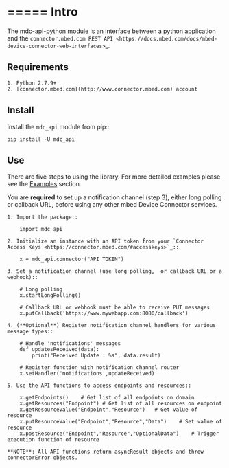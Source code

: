 =====
Intro
=====

The mdc-api-python module is an interface between a python application and the `connector.mbed.com REST API <https://docs.mbed.com/docs/mbed-device-connector-web-interfaces>`_. 

Requirements
-------------
    1. Python 2.7.9+ 
    2. [connector.mbed.com](http://www.connector.mbed.com) account


Install
-------
Install the ``mdc_api`` module from pip::

    pip install -U mdc_api

Use
---
There are five steps to using the library. For more detailed examples please see the [Examples](./Examples) section.

You are **required** to set up a notification channel (step 3), either long polling or callback URL, before using any other mbed Device Connector services.

    1. Import the package::

        import mdc_api
    
    2. Initialize an instance with an API token from your `Connector Access Keys <https://connector.mbed.com/#accesskeys>`_::

        x = mdc_api.connector("API TOKEN")
    
    3. Set a notification channel (use long polling,  or callback URL or a webhook)::

        # Long polling
        x.startLongPolling() 
        
        # Callback URL or webhook must be able to receive PUT messages
        x.putCallback('https://www.mywebapp.com:8080/callback') 

    4. (**Optional**) Register notification channel handlers for various message types::

        # Handle 'notifications' messages
        def updatesReceived(data):
            print("Received Update : %s", data.result)
        
        # Register function with notification channel router
        x.setHandler('notifications',updateReceived)
    
    5. Use the API functions to access endpoints and resources::

        x.getEndpoints()    # Get list of all endpoints on domain
        x.getResources("Endpoint") # Get list of all resources on endpoint
        x.getResourceValue("Endpoint","Resource")   # Get value of resource
        x.putResourceValue("Endpoint","Resource","Data")    # Set value of resource
        x.postResource("Endpoint","Resource","OptionalData")    # Trigger execution function of resource
    
    **NOTE**: All API functions return asyncResult objects and throw connectorError objects.